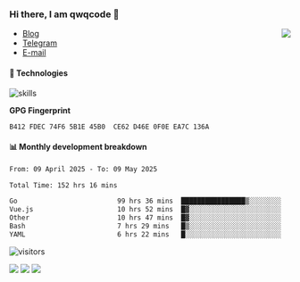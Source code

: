 <!--![](https://user-images.githubusercontent.com/22412567/89914023-fb3a6e80-dc26-11ea-82ba-5ed80e2ffb69.jpg)-->

### Hi there, I am qwqcode 👋

<img src="https://github-readme-stats.mrdulin.vercel.app/api?username=qwqcode&count_private=true&show_icons=true&hide_border=true&icon_color=586069&title_color=0366d6" align="right">

- [Blog](https://qwqaq.com/)
- [Telegram](https://t.me/qwqcode)
- [E-mail](mailto:qwqcode@gmail.com)

#### 🔧 Technologies

![skills](https://skillicons.dev/icons?i=go,ts,cs,js,java,php,py,regex,docker,git,svelte,sass,vue,nuxtjs,webpack,vite,laravel,electron,redis,vscode,visualstudio,idea,androidstudio,figma,ai,ps,pr,powershell,vim,bash&theme=light)

**GPG Fingerprint**

```
B412 FDEC 74F6 5B1E 45B0  CE62 D46E 0F0E EA7C 136A
```

#### 📊 Monthly development breakdown

<!--START_SECTION:waka-->

```txt
From: 09 April 2025 - To: 09 May 2025

Total Time: 152 hrs 16 mins

Go                         99 hrs 36 mins  ████████████████▒░░░░░░░░   65.41 %
Vue.js                     10 hrs 52 mins  █▓░░░░░░░░░░░░░░░░░░░░░░░   07.14 %
Other                      10 hrs 47 mins  █▓░░░░░░░░░░░░░░░░░░░░░░░   07.08 %
Bash                       7 hrs 29 mins   █▒░░░░░░░░░░░░░░░░░░░░░░░   04.91 %
YAML                       6 hrs 22 mins   █░░░░░░░░░░░░░░░░░░░░░░░░   04.19 %
```

<!--END_SECTION:waka-->

![visitors](https://visitor-badge.laobi.icu/badge?page_id=qwqcode.visitor-badge)

<p>
  <img src="https://api.githubtrends.io/user/svg/qwqcode/langs?time_range=one_year&theme=classic" />
  <img src="https://api.githubtrends.io/user/svg/qwqcode/repos?time_range=one_year&theme=classic" />
  <img src="https://github-readme-stats.vercel.app/api/top-langs?username=qwqcode&show_icons=true&locale=en&layout=compact&hide=html&langs_count=20" />
</p>

